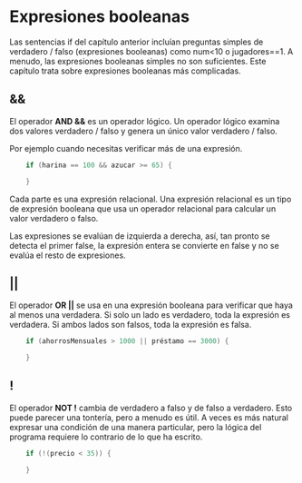 # Expresiones booleanas

Las sentencias if del capítulo anterior incluían preguntas simples de verdadero / falso (expresiones booleanas) como num<10 o jugadores==1. A menudo, las expresiones booleanas simples no son suficientes. Este capítulo trata sobre expresiones booleanas más complicadas.

## **&&**

El operador **AND &&** es un operador lógico. Un operador lógico examina dos valores verdadero / falso y genera un único valor verdadero / falso.

Por ejemplo cuando necesitas verificar más de una expresión.

```java
    if (harina == 100 && azucar >= 65) {

    }
```

Cada parte es una expresión relacional. Una expresión relacional es un tipo de expresión booleana que usa un operador relacional para calcular un valor verdadero o falso.

Las expresiones se evalúan de izquierda a derecha, así, tan pronto se detecta el primer false, la expresión entera se convierte en false y no se evalúa el resto de expresiones.

## **||**

El operador **OR ||** se usa en una expresión booleana para verificar que haya al menos una verdadera. Si solo un lado es verdadero, toda la expresión es verdadera. Si ambos lados son falsos, toda la expresión es falsa.

```java
    if (ahorrosMensuales > 1000 || préstamo == 3000) {

    }
```

## **!**

El operador **NOT !** cambia de verdadero a falso y de falso a verdadero. Esto puede parecer una tontería, pero a menudo es útil. A veces es más natural expresar una condición de una manera particular, pero la lógica del programa requiere lo contrario de lo que ha escrito.

```java
    if (!(precio < 35)) {

    }
```
